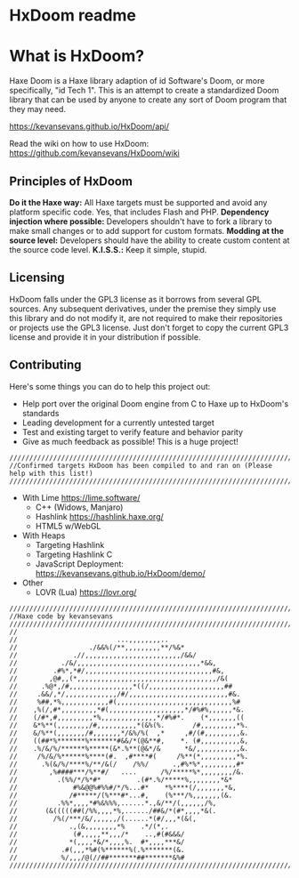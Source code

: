 # HxDoom readme

# What is HxDoom?
Haxe Doom is a Haxe library adaption of id Software's Doom, or more specifically, "id Tech 1". This is an attempt to create a standardized Doom library that can be used by anyone to create any sort of Doom program that they may need.

https://kevansevans.github.io/HxDoom/api/

Read the wiki on how to use HxDoom: https://github.com/kevansevans/HxDoom/wiki

## Principles of HxDoom
**Do it the Haxe way:** All Haxe targets must be supported and avoid any platform specific code. Yes, that includes Flash and PHP.
**Dependency injection where possible:** Developers shouldn't have to fork a library to make small changes or to add support for custom formats.
**Modding at the source level:** Developers should have the ability to create custom content at the source code level.
**K.I.S.S.:** Keep it simple, stupid.

## Licensing
HxDoom falls under the GPL3 license as it borrows from several GPL sources. Any subsequent derivatives, under the premise they simply use this library and do not modify it, are not required to make their repositories or projects use the GPL3 license. Just don't forget to copy the current GPL3 license and provide it in your distribution if possible.

## Contributing
Here's some things you can do to help this project out:
 * Help port over the original Doom engine from C to Haxe up to HxDoom's standards
 * Leading development for a currently untested target
 * Test and existing target to verify feature and behavior parity
 * Give as much feedback as possible! This is a huge project!


```
////////////////////////////////////////////////////////////////////////////////////////////////////
//Confirmed targets HxDoom has been compiled to and ran on (Please help with this list!)
////////////////////////////////////////////////////////////////////////////////////////////////////
```
* With Lime https://lime.software/
  * C++ (Widows, Manjaro)
  * Hashlink https://hashlink.haxe.org/
  * HTML5 w/WebGL
* With Heaps
  * Targeting Hashlink
  * Targeting Hashlink C
  * JavaScript Deployment: https://kevansevans.github.io/HxDoom/demo/
* Other
  * LOVR (Lua) https://lovr.org/

```
////////////////////////////////////////////////////////////////////////////////////////////////////
//Haxe code by kevansevans
////////////////////////////////////////////////////////////////////////////////////////////////////
//
//                         ...,,,,,,,,..                     
//                  ./&&%(/**,,,,,,,,,**/%&*               
//              .//,,,,,,,,,,,,,,,,,,,,,,,,/&&/            
//           ./&/,,,,,,,,,,,,,,,,,,,,,,,,,,,,,,,*&&,         
//         .#%*,*#/,,,,,,,,,,,,,,,,,,,,,,,,,,,,,,,,#&,       
//        ,@#,,(*,,,,,,,,,,,,,,,,,,,,,,,,,,,,,,,,,,,/&(      
//      .%@*,/#,,,,,,,,,,,,,,,,*((/,,,,,,,,,,,,,,,,,,,##     
//     .&&/,*/,,,,,,,,,,,,,/#/,,,,,,,,,,,,,,,,,,,,,,,,,#&.   
//     %##,*%,,,,,,,,,,,,#(,,,,,,,,,,,,,,,,,,,,,,,,,,,,,%#   
//    ,%(/,#*,,,,,,,,,*#(,,,,,,,,,,,,,,,,,,,*/#%#%,,,,,,*&.  
//    (/#*,#,,,,,,,,,*%,,,,,,,,,,,,,,*/#%#*.    (*,,,,,,,((  
//    &*%**(,,,,,,,,/#,,,,,,,,,,*(&%(%.       /#,,,,,,,,,*%. 
//    &/%**(,,,,,,,/#,,,,,,,*/&%/%(  ,*     ,#/(#,,,,,,,,,&. 
//    ((##*%*******%*******#&&/*(@&**#,    *. (#,,,,,,,,,,&, 
//    .%/&/%/******%*****(&*.%**(@&*/&      *&/,,,,,,,,,,,&. 
//     /%/&/%******%****(#.  ,#****#(     /%**(*,,,,,,,,,*%. 
//      .%(&/%/****%/**/&(/    /%%/      .,#%*%*,,,,,,,,,#*  
//        ,%####***/%**#/   ....      /%/*****%*,,,,,,,,/&.  
//          .(%%/*/%*#*         .(#*.%/*****%,,,,,,,,*&*   
//              #%&@@%#%%#/*/%...#*    *%****(/,,,,,,,*&,    
//             /#*****/(%***#*...#,    (%***/%,,,,,,,(&.     
//          .%%*,,,,*#%&%%%,......*.,&/**/(,,,,,,/%,       
//       (&(((((##(/%%,,,,*%,....../##&/*(#*,,,,*&(.         
//         /%(/***/&/,,,,,,/(......*(#/,,,*(&(,            
//             .,(&,,,,,,,,*%    .*/(*,.                 
//              (#,,,,,**,,,/*    ..,#(#&&&/                 
//             *(,,,,*&/*,,,,%.  #*,,,,***&/                 
//           .#(,,,*%#(%******%(.%*******(&.                 
//           %/,,,/@(//##*******##*******&%#   
////////////////////////////////////////////////////////////////////////////////////////////////////
```

